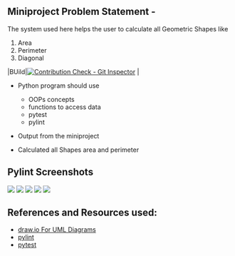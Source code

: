 ## Miniproject Problem Statement - 
The system used here helps the user to calculate all Geometric Shapes like 
1. Area
2. Perimeter
3. Diagonal

|BUild|[![Contribution Check - Git Inspector](https://github.com/sumitbhimte/PythonProject/actions/workflows/gitIspector.yml/badge.svg)](https://github.com/sumitbhimte/PythonProject/actions/workflows/gitIspector.yml)
|


* Python program should use
   * OOPs concepts
   * functions to access data
   * pytest 
   * pylint 
   
* Output from the miniproject
- Calculated all Shapes area and perimeter

## Pylint Screenshots
  ![](https://github.com/sumitbhimte/PythonProject/blob/main/5_Images_Videos/implementation.png)
  ![](https://github.com/sumitbhimte/PythonProject/blob/main/5_Images_Videos/implementation1.png)
  ![](https://github.com/sumitbhimte/PythonProject/blob/main/5_Images_Videos/test_circle.png)
  ![](https://github.com/sumitbhimte/PythonProject/blob/main/5_Images_Videos/test_shape_calculator.png)
  ![](https://github.com/sumitbhimte/PythonProject/blob/main/5_Images_Videos/test_triangle.png)



## References and Resources used:
  * [draw.io For UML Diagrams](https://www.draw.io)
  * [pylint](http://pylint.pycqa.org/en/latest/)
  * [pytest](https://docs.pytest.org/en/6.2.x/)

